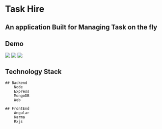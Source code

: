 <h1> Task Hire</h1>

<h2>An application Built for Managing Task on the fly<h2>

## Demo

![](gif/Demo1.gif)
![](gif/Demo2.gif)
![](gif/Demo3.gif)

## Technology Stack

    ## Backend
        Node
        Express
        MongoDB
        Web

    ## FrontEnd
        Angular
        Karma
        Rxjs

